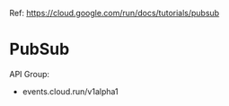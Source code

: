 

Ref: https://cloud.google.com/run/docs/tutorials/pubsub


# PubSub


API Group:

 - events.cloud.run/v1alpha1



